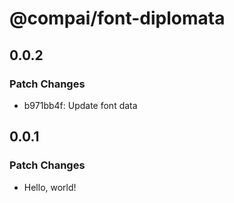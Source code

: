 # @compai/font-diplomata

## 0.0.2

### Patch Changes

- b971bb4f: Update font data

## 0.0.1

### Patch Changes

- Hello, world!
